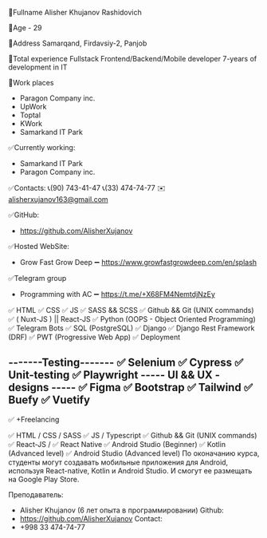 🔘Fullname
Alisher Khujanov Rashidovich

🔘Age - 29

🔘Address
Samarqand, Firdavsiy-2, Panjob

🔘Total experience
Fullstack Frontend/Backend/Mobile developer
7-years of development in IT

🔘Work places
- Paragon Company inc.
- UpWork
- Toptal
- KWork
- Samarkand IT Park

✅Currently working:
- Samarkand IT Park
- Paragon Company inc.

✅Contacts:
  📞(90) 743-41-47
  📞(33) 474-74-77
  ✉️alisherxujanov163@gmail.com

✅GitHub:
- https://github.com/AlisherXujanov

✅Hosted WebSite:
- Grow Fast Grow Deep  ➖ https://www.growfastgrowdeep.com/en/splash

✅Telegram group
- Programming with AC  ➖  https://t.me/+X68FM4NemtdjNzEy


<!-- ============================================== -->
<!-- ============================================== -->
<!-- ============================================== -->
✅ HTML 
✅ CSS 
✅ JS 
✅ SASS && SCSS
✅ Github && Git (UNIX commands)
✅ ( Nuxt-JS ) || React-JS
✅ Python (OOPS - Object Oriented Programming)
✅ Telegram Bots
✅ SQL (PostgreSQL) 
✅ Django
✅ Django Rest Framework (DRF)
✅ PWT (Progressive Web App)
✅ Deployment

-------Testing-------
    ✅ Selenium
    ✅ Cypress
    ✅ Unit-testing 
    ✅ Playwright
----- UI && UX  - designs ----- 
    ✅ Figma
    ✅ Bootstrap
    ✅ Tailwind
    ✅ Buefy
    ✅ Vuetify
-------------------
✅ +Freelancing




✅ HTML / CSS / SASS 
✅ JS / Typescript
✅ Github && Git (UNIX commands)
✅ React-JS  /  ✅ React Native
✅ Android Studio (Beginner)
✅ Kotlin (Advanced level)
✅ Android Studio (Advanced level)
По оконачанию курса, студенты могут создавать мобильные приложения для Android, 
используя React-native, Kotlin и Android Studio. 
И смогут ее размещать на Google Play Store.

Преподаватель:
- Alisher Khujanov (6 лет опыта в программировании)
Github:
- https://github.com/AlisherXujanov
Сontact:
- +998 33 474-74-77
